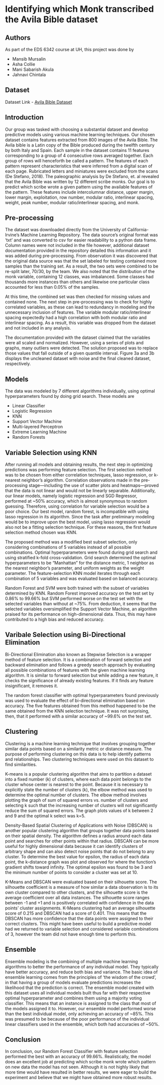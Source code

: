 # Identifying which Monk transcribed the Avila Bible dataset

## Authors 

As part of the EDS 6342 course at UH, this project was done by 

- Mansib Mursalin
- Asha Collie
- Mani Sabarish Akula
- Jahnavi Chintala

## Dataset

Dataset Link - [Avila Bible Dataset](https://archive.ics.uci.edu/ml/datasets/Avila)

## Introduction

Our group was tasked with choosing a substantial dataset and develop predictive models using various machine learning techniques. Our chosen dataset contains features extracted from 800 images of the Avila Bible. The Avila bible is a Latin copy of the Bible produced during the twelfth century by both Italy and Spain. Each sample in the dataset contains 11 features corresponding to a group of 4 consecutive rows averaged together. Each group of rows will henceforth be called a pattern. The features of each pattern represent characteristics that were inferred from a digital scan of each page. Rubricated letters and miniatures were excluded from the scans (De Stefano, 2018). The paleographic analysis by De Stefano, et. al revealed that the Avila Bible was written by 12 different scribe monks. Our goal is to predict which scribe wrote a given pattern using the available features of the pattern. These features include intercolumnar distance, upper margin, lower margin, exploitation, row number, modular ratio, interlinear spacing, weight, peak number, modular ratio/interlinear spacing, and monk.

## Pre-processing

The dataset was downloaded directly from the University of California-Irvine’s Machine Learning Repository. The data source’s original format was ‘txt’ and was converted to csv for easier readability to a python data frame. Column names were not included in the file however, additional dataset documentation provided in the repository detailed this information and it was added during pre-processing.
From observation it was discovered that the original data source was that the set labeled for testing contained more samples than the training set. As a result, the two sets were combined to be re-split later, 70/30, by the team. We also noted that the distribution of the monk variable, containing 12 classes, was imbalanced. Some classes had thousands more instances than others and likewise one particular class accounted for less than 0.05% of the samples.

At this time, the combined set was then checked for missing values and contained none. The next step in pre-processing was to check for highly correlated variables, as these can lead to redundancy in modeling and the unnecessary inclusion of features. The variable modular ratio/interlinear spacing expectedly had a high correlation with both modular ratio and interlinear spacing. As a result, this variable was dropped from the dataset and not included in any analysis.

The documentation provided with the dataset claimed that the variables were all scaled and normalized. However, using a series of plots and graphs, many outliers were detected. The solution proposed was to replace those values that fall outside of a given quantile interval. Figure 3a and 3b displays the uncleaned dataset with noise and the final cleaned dataset, respectively.

## Models

The data was modeled by 7 different algorithms individually, using optimal hyperparameters found by doing grid search. These models are 

- Linear Classifier
- Logistic Regression
- KNN
- Support Vector Machine
- Multi-layered Perceptron
- Extreme Learning Machine
- Random Forests

## Variable Selection using KNN

After running all models and obtaining results, the next step in optimizing predictions was performing feature selection. The first selection method was to be chosen from either correlation techniques, lasso regression, or k-nearest neighbor’s algorithm. Correlation observations made in the pre-processing stage—including the use of scatter plots and heatmaps—proved that the data is not linear and would not be linearly separable. Additionally, our linear models, namely logistic regression and SGD Regressor, performed at ~50% accuracy, which is almost synonymous to random guessing. Therefore, using correlation for variable selection would be a poor choice. Our best model, random forest, is incompatible with using lasso regression in its algorithm. Since the task after preliminary modeling would be to improve upon the best model, using lasso regression would also not be a fitting selection technique. For these reasons, the first feature selection method chosen was KNN.

The proposed method was a modified best subset selection, only considering combinations of 5 variables instead of all possible combinations. Optimal hyperparameters were found during grid search and using stratified k-fold cross-validation. Grid search determined the optimal hyperparameters to be “Manhattan” for the distance metric, 1 neighbor as the nearest neighbor’s parameter, and uniform weights as the weight parameter. The feature-selection KNN model iterates through each combination of 5 variables and was evaluated based on balanced accuracy.

Random Forest and SVM were both trained with the subset of variables determined by KNN. Random Forest improved accuracy on the test set by 0.86% to 99.66% but SVM performed worse on the test set with the selected variables than without at ~75%. From deduction, it seems that the selected variables oversimplified the Support Vector Machine, an algorithm praised for its performance on high-dimensional data. Thus, this may have contributed to a high bias and reduced accuracy.

## Varibale Selection using Bi-Directional Elimination 

Bi-Directional Elimination also known as Stepwise Selection is a wrapper method of feature selection. It is a combination of forward selection and backward elimination and follows a greedy search approach by evaluating all possible combinations of features with the given machine learning algorithm. It is similar to forward selection but while adding a new feature, it checks the significance of already existing features. If it finds any feature insignificant, it removes it.

The random forest classifier with optimal hyperparameters found previously was used to evaluate the effect of bi-directional elimination based on accuracy. The five features obtained from this method happened to be the same obtained from the KNN selection technique. It was not surprising, then, that it performed with a similar accuracy of ~99.6% on the test set.

## Clustering

Clustering is a machine learning technique that involves grouping together similar data points based on a similarity metric or distance measure. The purpose of performing clustering on this data is to help identify patterns and relationships. Two clustering techniques were used on this dataset to find similarities.

K-means is a popular clustering algorithm that aims to partition a dataset into a fixed number (k) of clusters, where each data point belongs to the cluster whose center is nearest to the point. Because it is necessary to explicitly state the number of clusters (k), the elbow method was used to determine the optimal number of clusters. The elbow method involves plotting the graph of sum of squared errors vs. number of clusters and selecting k such that the increasing number of clusters will not significantly reduce the sum of squared errors. The graph plots values of k between 2 and 9 and the optimal k select was k=5.

Density-Based Spatial Clustering of Applications with Noise (DBSCAN) is another popular clustering algorithm that groups together data points based on their spatial density. The algorithm defines a radius around each data point and searches for other points within that radius. DBSCAN can be more useful for highly dimensional data because it can identify clusters of arbitrary shape and can also detect noise points that do not belong to any cluster. To determine the best value for epsilon, the radius of each data point, the k-distance graph was plot and observed for where the function’s gradient shifts toward infinity. The optimal epsilon was found to be 3 and the minimum number of points to consider a cluster was set at 10.

K-Means and DBSCAN were evaluated based on their silhouette score. The silhouette coefficient is a measure of how similar a data observation is to its own cluster compared to other clusters, and the silhouette score is the average coefficient over all data instances. The silhouette score ranges between -1 and +1 and is positively correlated with confidence in the data points’ cluster assignments. K-Means clustering had an average silhouette score of 0.215 and DBSCAN had a score of 0.401. This means that the DBSCAN has more confidence that the data points were assigned to their correct clusters. This might have been useful to build a predictive model had we returned to variable selection and considered variable combinations of 3, however the team did not have enough time to perform this.

## Ensemble

Ensemble modeling is the combining of multiple machine learning algorithms to better the performance of any individual model. They typically have better accuracy, and reduce both bias and variance. The basic idea of ensemble learning comes from the principles of ‘the wisdom of the crowd’, in that having a group of models evaluate predictions increases the likelihood that the prediction is correct.
The ensemble model created with this dataset uses all individual models built thus far with their respective optimal hyperparameter and combines them using a majority voting classifier. This means that an instance is assigned to the class that most of the models assigned it to. However, our ensemble model performed worse than the best individual model, only achieving an accuracy of ~85%. This was presumed to be because of the poor performance of the individual linear classifiers used in the ensemble, which both had accuracies of ~50%.

## Conclusion 

In conclusion, our Random Forest Classifier with feature selection performed the best with an accuracy of 99.66%. Realistically, the model does an excellent job at predicting which scribe monk wrote which pattern on new data the model has not seen. Although it is not highly likely that more time would have resulted in better results, we were eager to build the experiment and believe that we might have obtained more robust results.
